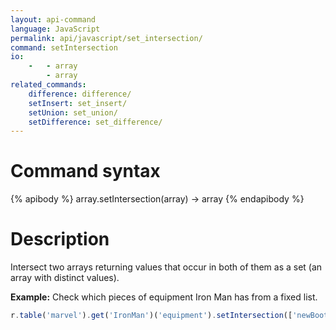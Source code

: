 ```yaml
---
layout: api-command
language: JavaScript
permalink: api/javascript/set_intersection/
command: setIntersection
io:
    -   - array
        - array
related_commands:
    difference: difference/
    setInsert: set_insert/
    setUnion: set_union/
    setDifference: set_difference/
---
```


# Command syntax #

{% apibody %}
array.setIntersection(array) &rarr; array
{% endapibody %}

# Description #

Intersect two arrays returning values that occur in both of them as a set (an array with
distinct values).

__Example:__ Check which pieces of equipment Iron Man has from a fixed list.

```javascript
r.table('marvel').get('IronMan')('equipment').setIntersection(['newBoots', 'arc_reactor']).run(conn, callback)
```

